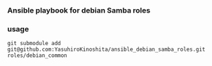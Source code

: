 ### Ansible playbook for debian Samba roles

### usage

```shell
git submodule add git@github.com:YasuhiroKinoshita/ansible_debian_samba_roles.git roles/debian_common
```

